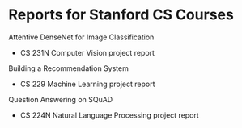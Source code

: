 # Reports for Stanford CS Courses

Attentive DenseNet for Image Classification
- CS 231N Computer Vision project report

Building a Recommendation System
- CS 229 Machine Learning project report

Question Answering on SQuAD
- CS 224N Natural Language Processing project report 
